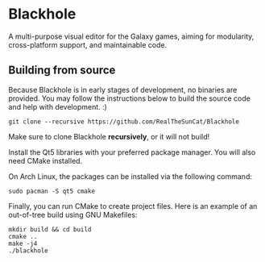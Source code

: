 # Blackhole

A multi-purpose visual editor for the Galaxy games, aiming for modularity, cross-platform support, and maintainable code.

## Building from source

Because Blackhole is in early stages of development, no binaries are provided. You may follow the instructions below to build the source code and help with development. :)

```console
git clone --recursive https://github.com/RealTheSunCat/Blackhole
```
Make sure to clone Blackhole **recursively**, or it will not build!

Install the Qt5 libraries with your preferred package manager.
You will also need CMake installed.

On Arch Linux, the packages can be installed via the following command:
```console
sudo pacman -S qt5 cmake
```

Finally, you can run CMake to create project files. Here is an example of an out-of-tree build using GNU Makefiles:
```console
mkdir build && cd build
cmake ..
make -j4
./blackhole
```
